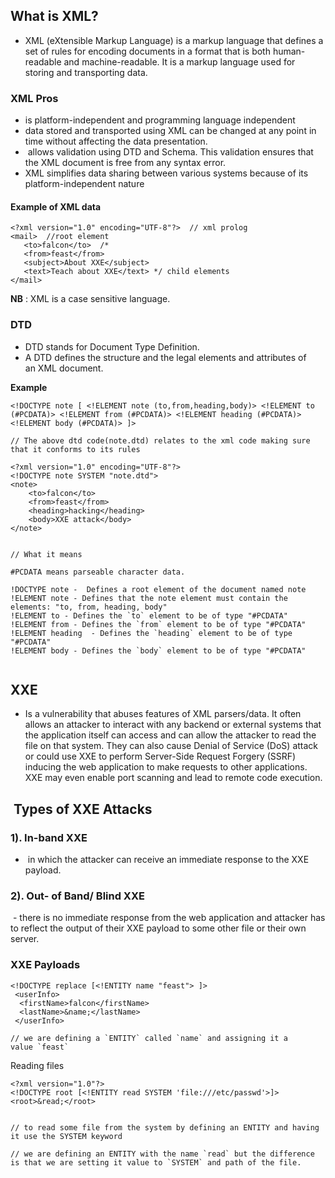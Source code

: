 ## What is XML?
- XML (eXtensible Markup Language) is a markup language that defines a set of rules for encoding documents in a format that is both human-readable and machine-readable. It is a markup language used for storing and transporting data.

### XML Pros

- is platform-independent and programming language independent
- data stored and transported using XML can be changed at any point in time without affecting the data presentation.
-  allows validation using DTD and Schema. This validation ensures that the XML document is free from any syntax error.
- XML simplifies data sharing between various systems because of its platform-independent nature


#### Example of XML data
```
<?xml version="1.0" encoding="UTF-8"?>  // xml prolog
<mail>  //root element
   <to>falcon</to>  /*
   <from>feast</from>  
   <subject>About XXE</subject>  
   <text>Teach about XXE</text> */ child elements
</mail>
```


__NB__ : XML is a case sensitive language.

### DTD

- DTD stands for Document Type Definition.
- A DTD defines the structure and the legal elements and attributes of an XML document.

**Example**
```
<!DOCTYPE note [ <!ELEMENT note (to,from,heading,body)> <!ELEMENT to (#PCDATA)> <!ELEMENT from (#PCDATA)> <!ELEMENT heading (#PCDATA)> <!ELEMENT body (#PCDATA)> ]>

// The above dtd code(note.dtd) relates to the xml code making sure that it conforms to its rules

<?xml version="1.0" encoding="UTF-8"?>  
<!DOCTYPE note SYSTEM "note.dtd">  
<note>  
    <to>falcon</to>  
    <from>feast</from>  
    <heading>hacking</heading>  
    <body>XXE attack</body>  
</note>


// What it means

#PCDATA means parseable character data.

!DOCTYPE note -  Defines a root element of the document named note
!ELEMENT note - Defines that the note element must contain the elements: "to, from, heading, body"
!ELEMENT to - Defines the `to` element to be of type "#PCDATA"
!ELEMENT from - Defines the `from` element to be of type "#PCDATA"
!ELEMENT heading  - Defines the `heading` element to be of type "#PCDATA"
!ELEMENT body - Defines the `body` element to be of type "#PCDATA"
 
```
 
## XXE
  
  - Is a vulnerability that abuses features of XML parsers/data. It often allows an attacker to interact with any backend or external systems that the application itself can access and can allow the attacker to read the file on that system. They can also cause Denial of Service (DoS) attack or could use XXE to perform Server-Side Request Forgery (SSRF) inducing the web application to make requests to other applications. XXE may even enable port scanning and lead to remote code execution.



##  Types of XXE Attacks

### 1). In-band XXE

-  in which the attacker can receive an immediate response to the XXE payload.

### 2). Out- of Band/ Blind XXE

 - there is no immediate response from the web application and attacker has to reflect the output of their XXE payload to some other file or their own server.


### XXE Payloads

```
<!DOCTYPE replace [<!ENTITY name "feast"> ]>  
 <userInfo>  
  <firstName>falcon</firstName>  
  <lastName>&name;</lastName>  
 </userInfo>

// we are defining a `ENTITY` called `name` and assigning it a value `feast`
```


Reading files
```
<?xml version="1.0"?>  
<!DOCTYPE root [<!ENTITY read SYSTEM 'file:///etc/passwd'>]>
<root>&read;</root>


// to read some file from the system by defining an ENTITY and having it use the SYSTEM keyword

// we are defining an ENTITY with the name `read` but the difference is that we are setting it value to `SYSTEM` and path of the file.
```

